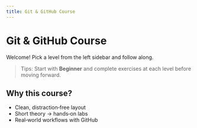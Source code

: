 ```yaml
---
title: Git & GitHub Course
---
```


# Git & GitHub Course

Welcome! Pick a level from the left sidebar and follow along.

> Tips: Start with **Beginner** and complete exercises at each level before moving forward.

## Why this course?
- Clean, distraction‑free layout
- Short theory → hands‑on labs
- Real‑world workflows with GitHub
